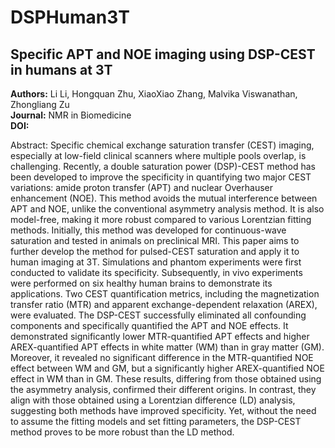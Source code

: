 # DSPHuman3T
## Specific APT and NOE imaging using DSP-CEST in humans at 3T ##

**Authors:** Li Li, Hongquan Zhu, XiaoXiao Zhang, Malvika Viswanathan, Zhongliang Zu   
**Journal:** NMR in Biomedicine   
**DOI:**    

Abstract:
Specific chemical exchange saturation transfer (CEST) imaging, especially at low-field clinical scanners where multiple pools overlap, is challenging. Recently, a double saturation power (DSP)-CEST method has been developed to improve the specificity in quantifying two major CEST variations: amide proton transfer (APT) and nuclear Overhauser enhancement (NOE). This method avoids the mutual interference between APT and NOE, unlike the conventional asymmetry analysis method. It is also model-free, making it more robust compared to various Lorentzian fitting methods. Initially, this method was developed for continuous-wave saturation and tested in animals on preclinical MRI. This paper aims to further develop the method for pulsed-CEST saturation and apply it to human imaging at 3T. Simulations and phantom experiments were first conducted to validate its specificity. Subsequently, in vivo experiments were performed on six healthy human brains to demonstrate its applications. Two CEST quantification metrics, including the magnetization transfer ratio (MTR) and apparent exchange-dependent relaxation (AREX), were evaluated. The DSP-CEST successfully eliminated all confounding components and specifically quantified the APT and NOE effects. It demonstrated significantly lower MTR-quantified APT effects and higher AREX-quantified APT effects in white matter (WM) than in gray matter (GM). Moreover, it revealed no significant difference in the MTR-quantified NOE effect between WM and GM, but a significantly higher AREX-quantified NOE effect in WM than in GM. These results, differing from those obtained using the asymmetry analysis, confirmed their different origins. In contrast, they align with those obtained using a Lorentzian difference (LD) analysis, suggesting both methods have improved specificity. Yet, without the need to assume the fitting models and set fitting parameters, the DSP-CEST method proves to be more robust than the LD method.

